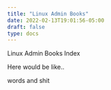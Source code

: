 ```yaml
---
title: "Linux Admin Books"
date: 2022-02-13T19:01:56-05:00
draft: false
type: docs
---
```


Linux Admin Books Index

Here would be like..

words and shit

